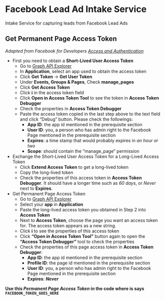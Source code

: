 # Facebook Lead Ad Intake Service
Intake Service for capturing leads from Facebook Lead Ads

## Get Permanent Page Access Token
*Adapted from Facebook for Developers [Access and Authentication](https://developers.facebook.com/docs/marketing-api/access)*


* First you need to obtain a **Short-Lived User Access Token**
  * Go to [Graph API Explorer](https://developers.facebook.com/tools/explorer/)
  * In **Application**, select an app used to obtain the access token
  * Click **Get Token** → **Get User Token**
  * Under **Events, Groups &amp; Pages**, Check **manage_pages**
  * Click **Get Access Token**
  * Click **i** in the access token field
  * Click **Open in Access Token Tool** to see the token in **Access Token Debugger**
  * Check the properties in **Access Token Debugger**
  * Paste the access token copied in the last step above to the text field and click “Debug” button. Please check the followings:
    * **App ID**: the app id mentioned in the prerequisite section
    * **User ID**: you, a person who has admin right to the Facebook Page mentioned in the prerequisite section
    * **Expires**: a time stamp that would probably expires in *an hour or two*
    * **Scope**: should contain the “manage_page” permission
* Exchange the Short-Lived User Access Token for a Long-Lived Access Token
  * Click **Extend Access Token** to get a long-lived token
  * Copy the long-lived token
  * Check the properties of this access token in **Access Token Debugger**. It should have a longer time such as *60 days*, or *Never* next to **Expires**. 
* Get Permanent Page Access Token
  * Go to [Graph API Explorer](https://developers.facebook.com/tools/explorer/)
  * Select your **app** in **Application**
  * Paste the long-lived access token you obtained in Step 2 into **Access Token**
  * Next to **Access Token**, choose the page you want an access token for. The access token appears as a new string.
  * Click **i** to see the properties of this access token
  * Click **“Open in Access Token Tool”** button again to open the **“Access Token Debugger”** tool to check the properties
  * Check the properties of this page access token in **Access Token Debugger**:
    * **App ID**: the app id mentioned in the prerequisite section
    * **Profile ID**: the page id mentioned in the prerequisite section
    * **User ID**: you, a person who has admin right to the Facebook Page mentioned in the prerequisite section
    * **Expires**: ***Never***
    
**Use this *Permanent Page Access Token* in the code where is says `FACEBOOK_TOKEN_GOES_HERE`**
